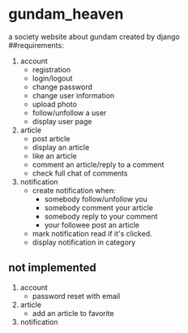 # gundam_heaven
a society website about gundam created by django    
##requirements:
1. account
	- registration
	- login/logout
	- change password
	- change user information
	- upload photo
	- follow/unfollow a user
	- display user page
2. article
	- post article
	- display an article
	- like an article
	- comment an article/reply to a comment
	- check full chat of comments
3. notification
	- create notification when:
		- somebody follow/unfollow you
		- somebody comment your article
		- somebody reply to your comment
		- your followee post an article
	- mark notification read if it's clicked.
	- display notification in category

## not implemented
1. account
	- password reset with email
2. article
	- add an article to favorite
3. notification

